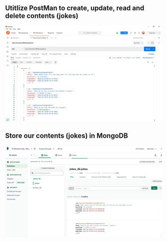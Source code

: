 ## Utitlize PostMan to create, update, read and delete contents (jokes)

![img](./postMan_all.JPG)

## Store our contents (jokes) in MongoDB

![img](./mongoose_all.JPG)
